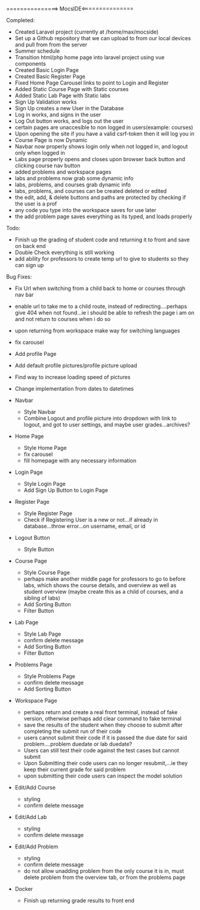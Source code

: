 ===============> MocsIDE<===============

Completed:

* Created Laravel project (currently at /home/max/mocside)
* Set up a Github repository that we can upload to from our local devices and pull from from the server
* Summer schedule
* Transition html/php home page into laravel project using vue components
* Created Basic Login Page
* Created Basic Register Page
* Fixed Home Page Carousel links to point to Login and Register
* Added Static Course Page with Static courses
* Added Static Lab Page with Static labs
* Sign Up Validation works
* Sign Up creates a new User in the Database
* Log in works, and signs in the user
* Log Out button works, and logs out the user
* certain pages are unaccesible to non logged in users(example: courses)
* Upon opening the site if you have a valid csrf-token then it will log you in
* Course Page is now Dynamic
* Navbar now properly shows login only when not logged in, and logout only when logged in
* Labs page properly opens and closes upon browser back button and clicking course nav button
* added problems and workspace pages
* labs and problems now grab some dynamic info
* labs, problems, and courses grab dynamic info
* labs, problems, and courses can be created deleted or edited
* the edit, add, & delete buttons and paths are protected by checking if the user is a prof
* any code you type into the workspace saves for use later
* the add problem page saves everything as its typed, and loads properly



Todo:
* Finish up the grading of student code and returning it to front and save on back end
* Double Check everything is still working
* add ability for professors to create temp url to give to students so they can sign up


Bug Fixes:
* Fix Url when switching from a child back to home or courses through nav bar
* enable url to take me to a child route, instead of redirecting....perhaps give 404 when not found...ie i should be able to refresh the page i am on and not return to courses when i do so
* upon returning from workspace make way for switching languages
* fix carousel
* Add profile Page
* Add default profile pictures/profile picture upload
* Find way to increase loading speed of pictures
* Change implementation from dates to datetimes

* Navbar
	* Style Navbar
	* Combine Logout and profile picture into dropdown with link to logout, and got to user settings, and maybe user grades...archives?

* Home Page
	* Style Home Page
	* fix carousel
	* fill homepage with any necessary information

* Login Page
	* Style Login Page
	* Add Sign Up Button to Login Page

* Register Page
	* Style Register Page
	* Check if Registering User is a new or not...if already in database...throw error...on username, email, or id

* Logout Button
	* Style Button

* Course Page
	* Style Course Page
	* perhaps make another middle page for professors to go to before labs, which shows the course details, and overview as well as student overview (maybe create this as a child of courses, and a sibling of labs)
	* Add Sorting Button
	* Filter Button

* Lab Page
	* Style Lab Page
	* confirm delete message
	* Add Sorting Button
	* Filter Button

* Problems Page
	* Style Problems Page
	* confirm delete message
	* Add Sorting Button

* Workspace Page
	* perhaps return and create a real front terminal, instead of fake version, otherwise perhaps add clear command to fake terminal
	* save the results of the student when they choose to submit after completing the submit run of their code
	* users cannot submit their code if it is passed the due date for said problem....problem duedate or lab duedate?
	* Users can still test their code against the test cases but cannot submit
	* Upon Submitting their code users can no longer resubmit,...ie they keep their current grade for said problem
	* upon submitting their code users can inspect the model solution

* Edit/Add Course
	* styling
	* confirm delete message

* Edit/Add Lab
	* styling
	* confirm delete message

* Edit/Add Problem
	* styling
	* confirm delete message
	* do not allow unadding problem from the only course it is in, must delete problem from the overview tab, or from the problems page

* Docker
	* Finish up returning grade results to front end
